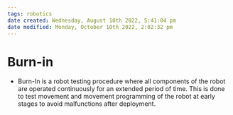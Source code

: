```yaml
---
tags: robotics
date created: Wednesday, August 10th 2022, 5:41:04 pm
date modified: Monday, October 10th 2022, 2:02:32 pm
---
```


# Burn-in
- Burn-In is a robot testing procedure where all components of the robot are operated continuously for an extended period of time. This is done to test movement and movement programming of the robot at early stages to avoid malfunctions after deployment.

